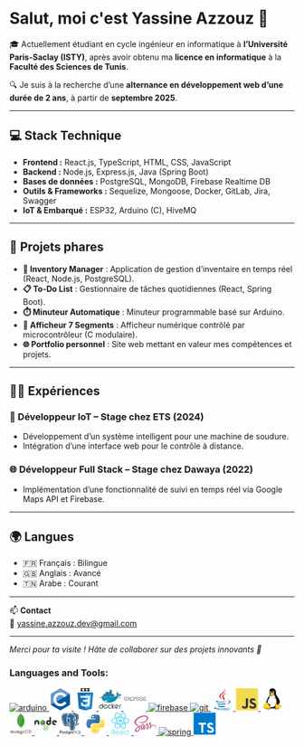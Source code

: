 # Salut, moi c'est Yassine Azzouz 👋

🎓 Actuellement étudiant en cycle ingénieur en informatique à **l’Université Paris-Saclay (ISTY)**, après avoir obtenu ma **licence en informatique** à la **Faculté des Sciences de Tunis**.

🔍 Je suis à la recherche d’une **alternance en développement web d’une durée de 2 ans**, à partir de **septembre 2025**.

---

## 💻 Stack Technique

- **Frontend :** React.js, TypeScript, HTML, CSS, JavaScript  
- **Backend :** Node.js, Express.js, Java (Spring Boot)  
- **Bases de données :** PostgreSQL, MongoDB, Firebase Realtime DB  
- **Outils & Frameworks :** Sequelize, Mongoose, Docker, GitLab, Jira, Swagger  
- **IoT & Embarqué :** ESP32, Arduino (C), HiveMQ  

---

## 🚀 Projets phares

- **🧠 Inventory Manager** : Application de gestion d’inventaire en temps réel (React, Node.js, PostgreSQL).  
- **📋 To-Do List** : Gestionnaire de tâches quotidiennes (React, Spring Boot).  
- **⏱️ Minuteur Automatique** : Minuteur programmable basé sur Arduino.  
- **🔢 Afficheur 7 Segments** : Afficheur numérique contrôlé par microcontrôleur (C modulaire).  
- **🌐 Portfolio personnel** : Site web mettant en valeur mes compétences et projets.

---

## 🧑‍💼 Expériences

### 🔌 Développeur IoT – Stage chez ETS (2024)
- Développement d’un système intelligent pour une machine de soudure.
- Intégration d’une interface web pour le contrôle à distance.

### 🌐 Développeur Full Stack – Stage chez Dawaya (2022)
- Implémentation d’une fonctionnalité de suivi en temps réel via Google Maps API et Firebase.

---

## 🌍 Langues

- 🇫🇷 Français : Bilingue  
- 🇬🇧 Anglais : Avancé  
- 🇹🇳 Arabe : Courant

---

📫 **Contact**  
📧 yassine.azzouz.dev@gmail.com  

---

_Merci pour ta visite ! Hâte de collaborer sur des projets innovants 🚀_

<h3 align="left">Languages and Tools:</h3>
<p align="left"> <a href="https://www.arduino.cc/" target="_blank" rel="noreferrer"> <img src="https://cdn.worldvectorlogo.com/logos/arduino-1.svg" alt="arduino" width="40" height="40"/> </a> <a href="https://www.cprogramming.com/" target="_blank" rel="noreferrer"> <img src="https://raw.githubusercontent.com/devicons/devicon/master/icons/c/c-original.svg" alt="c" width="40" height="40"/> </a> <a href="https://www.w3schools.com/css/" target="_blank" rel="noreferrer"> <img src="https://raw.githubusercontent.com/devicons/devicon/master/icons/css3/css3-original-wordmark.svg" alt="css3" width="40" height="40"/> </a> <a href="https://www.docker.com/" target="_blank" rel="noreferrer"> <img src="https://raw.githubusercontent.com/devicons/devicon/master/icons/docker/docker-original-wordmark.svg" alt="docker" width="40" height="40"/> </a> <a href="https://expressjs.com" target="_blank" rel="noreferrer"> <img src="https://raw.githubusercontent.com/devicons/devicon/master/icons/express/express-original-wordmark.svg" alt="express" width="40" height="40"/> </a> <a href="https://firebase.google.com/" target="_blank" rel="noreferrer"> <img src="https://www.vectorlogo.zone/logos/firebase/firebase-icon.svg" alt="firebase" width="40" height="40"/> </a> <a href="https://git-scm.com/" target="_blank" rel="noreferrer"> <img src="https://www.vectorlogo.zone/logos/git-scm/git-scm-icon.svg" alt="git" width="40" height="40"/> </a> <a href="https://www.java.com" target="_blank" rel="noreferrer"> <img src="https://raw.githubusercontent.com/devicons/devicon/master/icons/java/java-original.svg" alt="java" width="40" height="40"/> </a> <a href="https://developer.mozilla.org/en-US/docs/Web/JavaScript" target="_blank" rel="noreferrer"> <img src="https://raw.githubusercontent.com/devicons/devicon/master/icons/javascript/javascript-original.svg" alt="javascript" width="40" height="40"/> </a> <a href="https://www.linux.org/" target="_blank" rel="noreferrer"> <img src="https://raw.githubusercontent.com/devicons/devicon/master/icons/linux/linux-original.svg" alt="linux" width="40" height="40"/> </a> <a href="https://www.mongodb.com/" target="_blank" rel="noreferrer"> <img src="https://raw.githubusercontent.com/devicons/devicon/master/icons/mongodb/mongodb-original-wordmark.svg" alt="mongodb" width="40" height="40"/> </a> <a href="https://nodejs.org" target="_blank" rel="noreferrer"> <img src="https://raw.githubusercontent.com/devicons/devicon/master/icons/nodejs/nodejs-original-wordmark.svg" alt="nodejs" width="40" height="40"/> </a> <a href="https://www.postgresql.org" target="_blank" rel="noreferrer"> <img src="https://raw.githubusercontent.com/devicons/devicon/master/icons/postgresql/postgresql-original-wordmark.svg" alt="postgresql" width="40" height="40"/> </a> <a href="https://www.python.org" target="_blank" rel="noreferrer"> <img src="https://raw.githubusercontent.com/devicons/devicon/master/icons/python/python-original.svg" alt="python" width="40" height="40"/> </a> <a href="https://reactjs.org/" target="_blank" rel="noreferrer"> <img src="https://raw.githubusercontent.com/devicons/devicon/master/icons/react/react-original-wordmark.svg" alt="react" width="40" height="40"/> </a> <a href="https://sass-lang.com" target="_blank" rel="noreferrer"> <img src="https://raw.githubusercontent.com/devicons/devicon/master/icons/sass/sass-original.svg" alt="sass" width="40" height="40"/> </a> <a href="https://spring.io/" target="_blank" rel="noreferrer"> <img src="https://www.vectorlogo.zone/logos/springio/springio-icon.svg" alt="spring" width="40" height="40"/> </a> <a href="https://www.typescriptlang.org/" target="_blank" rel="noreferrer"> <img src="https://raw.githubusercontent.com/devicons/devicon/master/icons/typescript/typescript-original.svg" alt="typescript" width="40" height="40"/> </a> </p>
